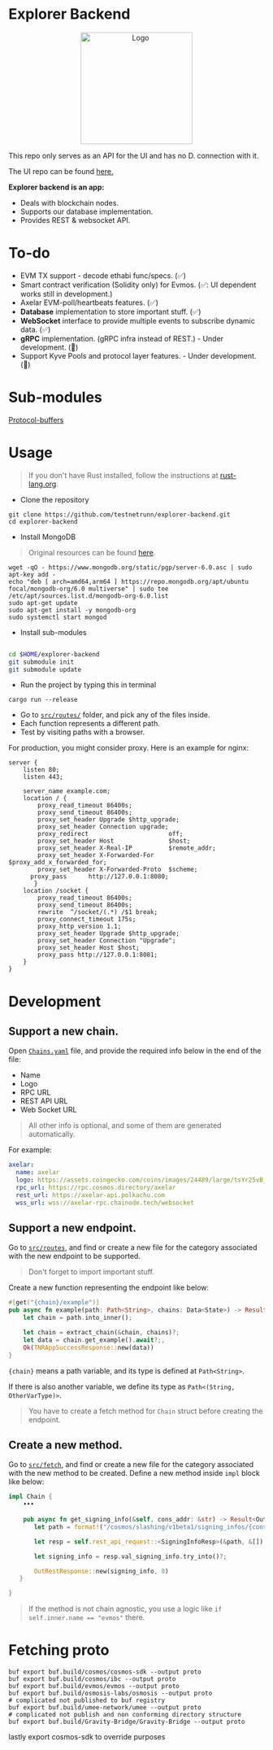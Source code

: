 # Explorer Backend

<p align="center">
  <a href="/"><img src="https://external-content.duckduckgo.com/iu/?u=http%3A%2F%2Fupload.wikimedia.org%2Fwikipedia%2Fcommons%2Fthumb%2Fd%2Fd7%2FDesktop_computer_clipart_-_Yellow_theme.svg%2F640px-Desktop_computer_clipart_-_Yellow_theme.svg.png" alt="Logo" height=220>
  </a>
</p>

This repo only serves as an API for the UI and has no D. connection with it.

The UI repo can be found [here.](https://github.com/testnetrunn/explorer-ui-v2)


**Explorer backend is an app:**
- Deals with blockchain nodes.
- Supports our database implementation.
- Provides REST & websocket API.


# To-do
- EVM TX support - decode ethabi func/specs. (✅)
- Smart contract verification (Solidity only) for Evmos. (✅: UI dependent works still in development.)
- Axelar EVM-poll/heartbeats features. (✅)
- **Database** implementation to store important stuff. (✅)
- **WebSocket** interface to provide multiple events to subscribe dynamic data. (✅)
- **gRPC** implementation. (gRPC infra instead of REST.) - Under development. (🚧)
- Support Kyve Pools and protocol layer features. - Under development. (🚧)

# Sub-modules

[Protocol-buffers](https://github.com/testnetrunn/protos)

# Usage
> If you don't have Rust installed, follow the instructions at [rust-lang.org](https://www.rust-lang.org/tools/install).

- Clone the repository 
```
git clone https://github.com/testnetrunn/explorer-backend.git
cd explorer-backend
```

- Install MongoDB
> Original resources can be found [here](https://www.mongodb.com/docs/manual/tutorial/install-mongodb-on-ubuntu).

```
wget -qO - https://www.mongodb.org/static/pgp/server-6.0.asc | sudo apt-key add -
echo "deb [ arch=amd64,arm64 ] https://repo.mongodb.org/apt/ubuntu focal/mongodb-org/6.0 multiverse" | sudo tee /etc/apt/sources.list.d/mongodb-org-6.0.list
sudo apt-get update
sudo apt-get install -y mongodb-org
sudo systemctl start mongod
```

- Install sub-modules
```bash

cd $HOME/explorer-backend
git submodule init
git submodule update
```
- Run the project by typing this in terminal
```
cargo run --release
```
- Go to [`src/routes/`](https://github.com/testnetrunn/explorer-backend/tree/main/src/routes) folder, and pick any of the files inside.
- Each function represents a different path.
- Test by visiting paths with a browser.

For production, you might consider proxy. 
Here is an example for nginx:

```
server {
    listen 80;
    listen 443;

    server_name example.com;
    location / {
        proxy_read_timeout 86400s;
        proxy_send_timeout 86400s;
        proxy_set_header Upgrade $http_upgrade;
        proxy_set_header Connection upgrade;
        proxy_redirect                      off;
        proxy_set_header Host               $host;
        proxy_set_header X-Real-IP          $remote_addr;
        proxy_set_header X-Forwarded-For    $proxy_add_x_forwarded_for;
        proxy_set_header X-Forwarded-Proto  $scheme;
      proxy_pass      http://127.0.0.1:8080;
       }
    location /socket {
        proxy_read_timeout 86400s;
        proxy_send_timeout 86400s;
        rewrite  ^/socket/(.*) /$1 break;
        proxy_connect_timeout 175s;
        proxy_http_version 1.1;
        proxy_set_header Upgrade $http_upgrade;
        proxy_set_header Connection "Upgrade";
        proxy_set_header Host $host;
        proxy_pass http://127.0.0.1:8081;
    }
}
```

# Development




## Support a new chain.

Open [`Chains.yaml`](https://github.com/testnetrunn/explorer-backend/blob/main/Chains.yml) file, and provide the required info below in the end of the file:
- Name
- Logo
- RPC URL
- REST API URL
- Web Socket URL
> All other info is optional, and some of them are generated automatically.

For example: 
```yaml
axelar:
  name: axelar
  logo: https://assets.coingecko.com/coins/images/24489/large/tsYr25vB_400x400.jpg
  rpc_url: https://rpc.cosmos.directory/axelar
  rest_url: https://axelar-api.polkachu.com
  wss_url: wss://axelar-rpc.chainode.tech/websocket
```




## Support a new endpoint.

Go to [`src/routes`](https://github.com/testnetrunn/explorer-backend/tree/main/src/routes), and find or create a new file for the category associated with the new endpoint to be supported.

> Don't forget to import important stuff.

Create a new function representing the endpoint like below:
```rs
#[get("{chain}/example")]
pub async fn example(path: Path<String>, chains: Data<State>) -> Result<impl Responder, TNRAppError> {
    let chain = path.into_inner();

    let chain = extract_chain(&chain, chains)?;
    let data = chain.get_example().await?;,
    Ok(TNRAppSuccessResponse::new(data))
}
```
 `{chain}` means a path variable, and its type is defined at `Path<String>`.

 If there is also another variable, we define its type as `Path<(String, OtherVarType)>`.
 
 > You have to create a fetch method for `Chain` struct before creating the endpoint.
 
 ## Create a new method.
 
Go to [`src/fetch`](https://github.com/testnetrunn/explorer-backend/tree/main/src/fetch), and find or create a new file for the category associated with the new method to be created.
 Define a new method inside `impl` block like below:
 ```rs
 impl Chain {
     •••
     
     pub async fn get_signing_info(&self, cons_addr: &str) -> Result<OutRestResponse<InternalSlashingSigningInfoItem>, String> {
        let path = format!("/cosmos/slashing/v1beta1/signing_infos/{cons_addr}");

        let resp = self.rest_api_request::<SigningInfoResp>(&path, &[]).await?;

        let signing_info = resp.val_signing_info.try_into()?;

        OutRestResponse::new(signing_info, 0)
    }
 
 }
 ```
 
 > If the method is not chain agnostic, you use a logic like `if self.inner.name == "evmos"` there.

# Fetching proto
```
buf export buf.build/cosmos/cosmos-sdk --output proto
buf export buf.build/cosmos/ibc --output proto
buf export buf.build/evmos/evmos --output proto
buf export buf.build/osmosis-labs/osmosis --output proto
# complicated not published to buf registry
buf export buf.build/umee-network/umee --output proto
# complicated not publish and non conforming directory structure
buf export buf.build/Gravity-Bridge/Gravity-Bridge --output proto 
```

lastly export cosmos-sdk to override purposes
